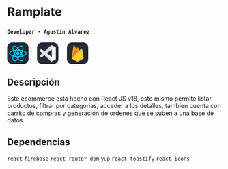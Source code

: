 # Ramplate

#### ` Developer - Agustín Alvarez `

<div style="display: flex">
  <img src="https://raw.githubusercontent.com/tandpfun/skill-icons/65dea6c4eaca7da319e552c09f4cf5a9a8dab2c8/icons/React-Dark.svg" width="50" style="margin-right: 20px" />

  <img src="https://raw.githubusercontent.com/tandpfun/skill-icons/65dea6c4eaca7da319e552c09f4cf5a9a8dab2c8/icons/VSCode-Dark.svg" width="50" style="margin-right: 20px" />

  <img src="https://raw.githubusercontent.com/tandpfun/skill-icons/65dea6c4eaca7da319e552c09f4cf5a9a8dab2c8/icons/Firebase-Dark.svg" width="50" style="margin-right: 20px" />
</div>

## Descripción

Este ecommerce esta hecho con React JS v18, este mismo permite listar productos, filtrar por categorias, acceder a los detalles, tambien cuenta con carrito de compras y generación de ordenes que se suben a una base de datos.

## Dependencias
`react` `firebase` `react-router-dom` `yup` `react-toastify` `react-icons`